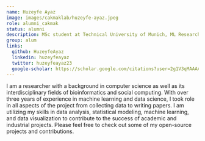 ```yaml
---
name: Huzeyfe Ayaz
image: images/cakmaklab/huzeyfe-ayaz.jpeg
role: alumni_cakmak
status: alumni
description: MSc student at Technical University of Munich, ML Researcher at Huawei, Germany
group: alum
links:
  github: HuzeyfeAyaz
  linkedin: huzeyfeayaz
  twitter: huzeyfeayaz23
  google-scholar: https://scholar.google.com/citations?user=2g1V3qMAAAAJ&hl=en 
---
```


I am a researcher with a background in computer science as well as its interdisciplinary fields of bioinformatics and social computing. With over three years of experience in machine learning and data science, I took role in all aspects of the project from collecting data to writing papers. I am utilizing my skills in data analysis, statistical modeling, machine learning, and data visualization to contribute to the success of academic and industrial projects. Please feel free to check out some of my open-source projects and contributions.
